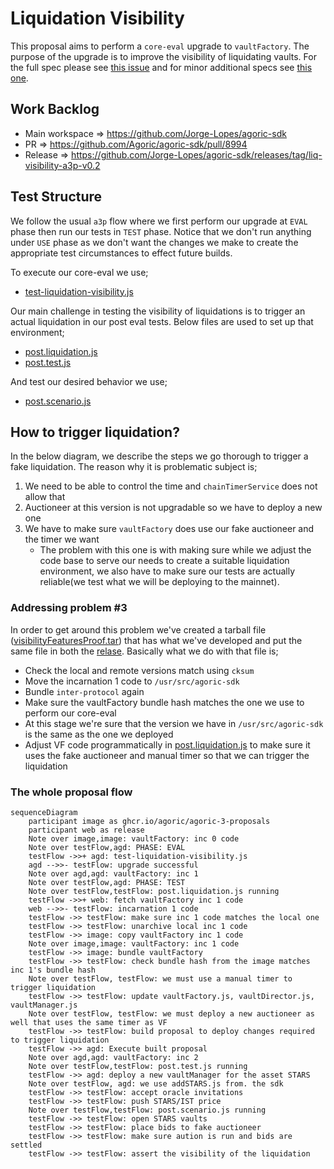 # Liquidation Visibility
This proposal aims to perform a `core-eval` upgrade to `vaultFactory`. The purpose of the upgrade is to 
improve the visibility of liquidating vaults. For the full spec please see [this issue](https://github.com/Jorge-Lopes/liquidation-visibility/issues/2)
and for minor additional specs see [this one](https://github.com/Jorge-Lopes/agoric-sdk/issues/36).

## Work Backlog
* Main workspace => https://github.com/Jorge-Lopes/agoric-sdk
* PR => https://github.com/Agoric/agoric-sdk/pull/8994
* Release => https://github.com/Jorge-Lopes/agoric-sdk/releases/tag/liq-visibility-a3p-v0.2
 
## Test Structure
We follow the usual `a3p` flow where we first perform our upgrade at `EVAL` phase then run our tests in `TEST`
phase. Notice that we don't run anything under `USE` phase as we don't want the changes we make to create the 
appropriate test circumstances to effect future builds.

To execute our core-eval we use;
* [test-liquidation-visibility.js](./test-liquidation-visibility.js)

Our main challenge in testing the visibility of liquidations is to trigger an actual liquidation in our post
eval tests. Below files are used to set up that environment;
* [post.liquidation.js](./post.liquidation.js)
* [post.test.js](./post.test.js)

And test our desired behavior we use;
* [post.scenario.js](./post.scenario.js)

## How to trigger liquidation?
In the below diagram, we describe the steps we go thorough to trigger a fake liquidation.
The reason why it is problematic subject is;
1. We need to be able to control the time and `chainTimerService` does not allow that
2. Auctioneer at this version is not upgradable so we have to deploy a new one
3. We have to make sure `vaultFactory` does use our fake auctioneer and the timer we want
   * The problem with this one is with making sure while we adjust the code base to serve
our needs to create a suitable liquidation environment, we also have to make sure our tests
are actually reliable(we test what we will be deploying to the mainnet).
   

### Addressing problem #3
In order to get around this problem we've created a tarball file ([visibilityFeaturesProof.tar](./visibilityFeaturesProof.tar))
that has what we've developed and put the same file in both the [relase](https://github.com/Jorge-Lopes/agoric-sdk/releases/tag/liq-visibility-a3p-v0.2.tar). 
Basically what we do with that file is;
* Check the local and remote versions match using `cksum`
* Move the incarnation 1 code to `/usr/src/agoric-sdk`
* Bundle `inter-protocol` again
* Make sure the vaultFactory bundle hash matches the one we use to perform our core-eval
* At this stage we're sure that the version we have in `/usr/src/agoric-sdk` is the same
as the one we deployed
* Adjust VF code programmatically in [post.liquidation.js](./post.liquidation.js) to 
make sure it uses the fake auctioneer and manual timer so that we can trigger the liquidation

### The whole proposal flow

```mermaid
sequenceDiagram
    participant image as ghcr.io/agoric/agoric-3-proposals
    participant web as release
    Note over image,image: vaultFactory: inc 0 code
    Note over testFlow,agd: PHASE: EVAL
    testFlow ->>+ agd: test-liquidation-visibility.js
    agd -->>- testFlow: upgrade successful
    Note over agd,agd: vaultFactory: inc 1
    Note over testFlow,agd: PHASE: TEST
    Note over testFlow,testFlow: post.liquidation.js running
    testFlow ->>+ web: fetch vaultFactory inc 1 code
    web -->>- testFlow: incarnation 1 code
    testFlow ->> testFlow: make sure inc 1 code matches the local one
    testFlow ->> testFlow: unarchive local inc 1 code
    testFlow ->> image: copy vaultFactory inc 1 code
    Note over image,image: vaultFactory: inc 1 code
    testFlow ->> image: bundle vaultFactory
    testFlow ->> testFlow: check bundle hash from the image matches inc 1's bundle hash
    Note over testFlow, testFlow: we must use a manual timer to trigger liquidation
    testFlow ->> testFlow: update vaultFactory.js, vaultDirector.js, vaultManager.js
    Note over testFlow, testFlow: we must deploy a new auctioneer as well that uses the same timer as VF
    testFlow ->> testFlow: build proposal to deploy changes required to trigger liquidation
    testFlow ->> agd: Execute built proposal
    Note over agd,agd: vaultFactory: inc 2
    Note over testFlow,testFlow: post.test.js running
    testFlow ->> agd: deploy a new vaultManager for the asset STARS
    Note over testFlow, agd: we use addSTARS.js from. the sdk
    testFlow ->> testFlow: accept oracle invitations
    testFlow ->> testFlow: push STARS/IST price
    Note over testFlow,testFlow: post.scenario.js running
    testFlow ->> testFlow: open STARS vaults
    testFlow ->> testFlow: place bids to fake auctioneer
    testFlow ->> testFlow: make sure aution is run and bids are settled
    testFlow ->> testFlow: assert the visibility of the liquidation
```
